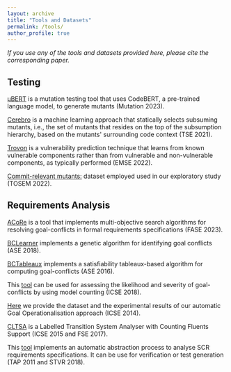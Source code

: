 ```yaml
---
layout: archive
title: "Tools and Datasets"
permalink: /tools/
author_profile: true
---
```


*If you use any of the tools and datasets provided here, please cite the corresponding paper.*

## Testing

[μBERT](https://github.com/rdegiovanni/mBERT) is a mutation testing tool that uses CodeBERT, a pre-trained language model, to generate mutants (Mutation 2023). 

[Cerebro](https://github.com/garghub/Cerebro) is a machine learning approach that statically selects subsuming mutants, i.e., the set of mutants that resides on the top of the subsumption hierarchy, based on the mutants' surrounding code context (TSE 2021). 

[Trovon](https://github.com/garghub/TROVON) is a vulnerability prediction technique that learns from known vulnerable components rather than from vulnerable and non-vulnerable components, as typically performed (EMSE 2022). 

[Commit-relevant mutants:](https://mutationtesting-user.github.io/evolve-mutation.github.io/) dataset employed used in our exploratory study (TOSEM 2022).

## Requirements Analysis

[ACoRe](https://sites.google.com/view/acore-2022) is a tool that implements multi-objective search algorithms for resolving goal-conflicts in formal requirements specifications (FASE 2023). 

[BCLearner](http://dc.exa.unrc.edu.ar/staff/rdegiovanni/ASE2018.html) implements a genetic algorithm for identifying goal conflicts (ASE 2018).

[BCTableaux](https://dc.exa.unrc.edu.ar/staff/rdegiovanni/ase2016.html) implements a satisfiability tableaux-based algorithm for computing goal-conflicts (ASE 2016). 

This [tool](http://dc.exa.unrc.edu.ar/staff/rdegiovanni/ICSE2018.html) can be used for assessing the likelihood and severity of goal-conflicts by using model counting (ICSE 2018).

[Here](https://dc.exa.unrc.edu.ar/staff/rdegiovanni/case-studies/ICSE2014.zip) we provide the dataset and the experimental results of our automatic Goal Operationalisation approach (ICSE 2014).

[CLTSA](http://dc.exa.unrc.edu.ar/tools/cltsa) is a Labelled Transition System Analyser with Counting Fluents Support (ICSE 2015 and FSE 2017).

This [tool](https://dc.exa.unrc.edu.ar/staff/rdegiovanni/case-studies/SCR_Analysis.zip) implements an automatic abstraction process to analyse SCR requirements specifications. It can be use for verification or test generation (TAP 2011 and STVR 2018).





